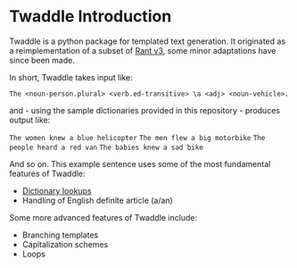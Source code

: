 # Twaddle Introduction

Twaddle is a python package for templated text generation.  It originated
as a reimplementation of a subset of [Rant v3](https://github.com/TheBerkin/rant3),
some minor adaptations have since been made. 

In short, Twaddle takes input like:

`The <noun-person.plural> <verb.ed-transitive> \a <adj> <noun-vehicle>.`

and - using the sample dictionaries provided in this repository - produces
output like:

`The women knew a blue helicopter`
`The men flew a big motorbike`
`The people heard a red van`
`The babies knew a sad bike`

And so on. This example sentence uses some of the most fundamental features
of Twaddle:

- [Dictionary lookups](lookups.md)
- Handling of English definite article (a/an)


Some more advanced features of Twaddle include:

- Branching templates
- Capitalization schemes
- Loops


